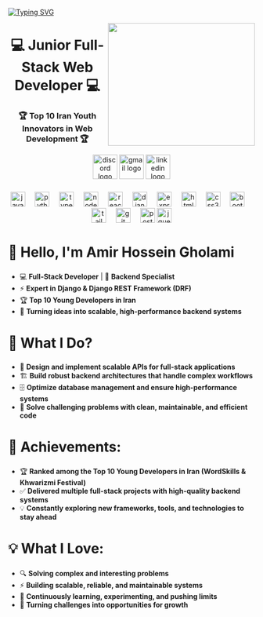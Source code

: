 <a href="https://git.io/typing-svg"><img src="https://readme-typing-svg.herokuapp.com?font=Fira+Code&pause=1000&color=F70000&width=435&lines=Amir+Hossein+Gholami" alt="Typing SVG" /></a>

<img src="https://cdn.worldvectorlogo.com/logos/django.svg" align="right" alt="" width="300" height="250">
<h1 align="center">💻  Junior Full-Stack Web Developer 💻 </h1>
<h3 align="center">🏆 Top 10 Iran Youth Innovators in Web Development 🏆</h3>

<div align="center">
  <img src="https://img.shields.io/static/v1?message=Discord&logo=discord&label=&color=7289DA&logoColor=white&labelColor=&style=for-the-badge" height="50" alt="discord logo"  />
  <img src="https://img.shields.io/static/v1?message=Gmail&logo=gmail&label=&color=D14836&logoColor=white&labelColor=&style=for-the-badge" height="50" alt="gmail logo"  />
  <img src="https://img.shields.io/static/v1?message=LinkedIn&logo=linkedin&label=&color=0077B5&logoColor=white&labelColor=&style=for-the-badge" height="50" alt="linkedin logo"  />
</div>

###

<div align="center">
  <img src="https://cdn.jsdelivr.net/gh/devicons/devicon/icons/javascript/javascript-original.svg" height="30" alt="javascript logo"  />
  <img width="12" />
  <img src="https://cdn.jsdelivr.net/gh/devicons/devicon/icons/python/python-original.svg" height="30" alt="python logo"  />
  <img width="12" />
  <img src="https://cdn.jsdelivr.net/gh/devicons/devicon/icons/typescript/typescript-original.svg" height="30" alt="typescript logo"  />
  <img width="12" />
  <img src="https://cdn.simpleicons.org/nodedotjs/339933" height="30" alt="nodejs logo"  />
  <img width="12" />
  <img src="https://cdn.jsdelivr.net/gh/devicons/devicon/icons/react/react-original.svg" height="30" alt="react logo"  />
  <img width="12" />
  <img src="https://cdn.jsdelivr.net/gh/devicons/devicon/icons/django/django-plain.svg" height="30" alt="django logo"  />
  <img width="12" />
  <img src="https://skillicons.dev/icons?i=express" height="30" alt="express logo"  />
  <img width="12" />
  <img src="https://cdn.jsdelivr.net/gh/devicons/devicon/icons/html5/html5-original.svg" height="30" alt="html5 logo"  />
  <img width="12" />
  <img src="https://cdn.jsdelivr.net/gh/devicons/devicon/icons/css3/css3-original.svg" height="30" alt="css3 logo"  />
  <img width="12" />
  <img src="https://cdn.jsdelivr.net/gh/devicons/devicon/icons/bootstrap/bootstrap-original.svg" height="30" alt="bootstrap logo"  />
  <img width="12" />
  <img src="https://cdn.simpleicons.org/tailwindcss/06B6D4" height="30" alt="tailwindcss logo"  />
  <img width="12" />
  <img src="https://cdn.jsdelivr.net/gh/devicons/devicon/icons/git/git-original.svg" height="30" alt="git logo"  />
  <img width="12" />
  <img src="https://cdn.jsdelivr.net/gh/devicons/devicon/icons/postgresql/postgresql-original.svg" height="30" alt="postgresql logo"  />
  <img src="https://skillicons.dev/icons?i=jquery" height="30" alt="jquery logo"  />
</div>


<h1 align="left">👋 Hello, I'm Amir Hossein Gholami</h1>

###

- 💻 **Full-Stack Developer** | 🐍 **Backend Specialist**  
- ⚡ **Expert in Django & Django REST Framework (DRF)**  
- 🏆 **Top 10 Young Developers in Iran**  
- 🚀 **Turning ideas into scalable, high-performance backend systems**

###

<h1 align="left">🚀 What I Do?</h1>

###
- 🔧 **Design and implement scalable APIs for full-stack applications**  
- 🏗️ **Build robust backend architectures that handle complex workflows**  
- 🗄️ **Optimize database management and ensure high-performance systems**
- 🐍 **Solve challenging problems with clean, maintainable, and efficient code**

###

<h1 align="left">🌟 Achievements:</h1>

###
- 🏆 **Ranked among the Top 10 Young Developers in Iran (WordSkills & Khwarizmi Festival)**  
- ✅ **Delivered multiple full-stack projects with high-quality backend systems**  
- 💡 **Constantly exploring new frameworks, tools, and technologies to stay ahead**

###

<h1 align="left">💡 What I Love:</h1>

###
- 🔍 **Solving complex and interesting problems**  
- ⚡ **Building scalable, reliable, and maintainable systems**
- 🚀 **Continuously learning, experimenting, and pushing limits**  
- 💪 **Turning challenges into opportunities for growth**
